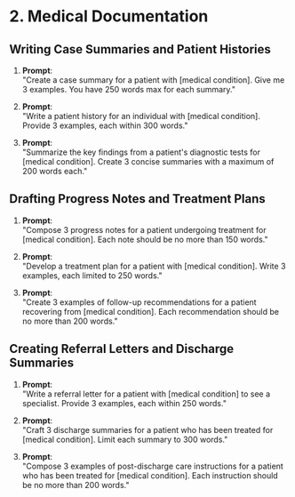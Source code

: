 # 2. Medical Documentation

## Writing Case Summaries and Patient Histories

1. **Prompt**:  
   "Create a case summary for a patient with [medical condition]. Give me 3 examples. You have 250 words max for each summary."

2. **Prompt**:  
   "Write a patient history for an individual with [medical condition]. Provide 3 examples, each within 300 words."

3. **Prompt**:  
   "Summarize the key findings from a patient's diagnostic tests for [medical condition]. Create 3 concise summaries with a maximum of 200 words each."

## Drafting Progress Notes and Treatment Plans

1. **Prompt**:  
   "Compose 3 progress notes for a patient undergoing treatment for [medical condition]. Each note should be no more than 150 words."

2. **Prompt**:  
   "Develop a treatment plan for a patient with [medical condition]. Write 3 examples, each limited to 250 words."

3. **Prompt**:  
   "Create 3 examples of follow-up recommendations for a patient recovering from [medical condition]. Each recommendation should be no more than 200 words."

## Creating Referral Letters and Discharge Summaries

1. **Prompt**:  
   "Write a referral letter for a patient with [medical condition] to see a specialist. Provide 3 examples, each within 250 words."

2. **Prompt**:  
   "Craft 3 discharge summaries for a patient who has been treated for [medical condition]. Limit each summary to 300 words."

3. **Prompt**:  
   "Compose 3 examples of post-discharge care instructions for a patient who has been treated for [medical condition]. Each instruction should be no more than 200 words."